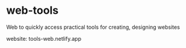 # web-tools
Web to quickly access practical tools for creating, designing websites

website: tools-web.netlify.app
